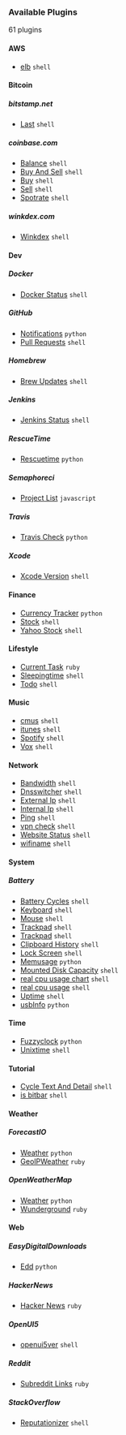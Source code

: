 ### Available Plugins 
61 plugins 

#### AWS 
- [elb](AWS/elb.30s.sh) `shell` 

#### Bitcoin 

##### bitstamp.net 
- [Last](Bitcoin/bitstamp.net/last.10s.sh) `shell` 

##### coinbase.com 
- [Balance](Bitcoin/coinbase.com/balance.1h.sh) `shell` 
- [Buy And Sell](Bitcoin/coinbase.com/buy-and-sell.10s.sh) `shell` 
- [Buy](Bitcoin/coinbase.com/buy.10s.sh) `shell` 
- [Sell](Bitcoin/coinbase.com/sell.10s.sh) `shell` 
- [Spotrate](Bitcoin/coinbase.com/spotrate.10s.sh) `shell` 

##### winkdex.com 
- [Winkdex](Bitcoin/winkdex.com/winkdex.1m.sh) `shell` 

#### Dev 

##### Docker 
- [Docker Status](Dev/Docker/docker-status.1m.sh) `shell` 

##### GitHub 
- [Notifications](Dev/GitHub/notifications.30s.py) `python` 
- [Pull Requests](Dev/GitHub/pull-requests.5m.sh) `shell` 

##### Homebrew 
- [Brew Updates](Dev/Homebrew/brew-updates.1h.sh) `shell` 

##### Jenkins 
- [Jenkins Status](Dev/Jenkins/jenkins-status.1m.sh) `shell` 

##### RescueTime 
- [Rescuetime](Dev/RescueTime/rescuetime.1h.py) `python` 

##### Semaphoreci 
- [Project List](Dev/Semaphoreci/project-list.5m.js) `javascript` 

##### Travis 
- [Travis Check](Dev/Travis/travis-check.2m.py) `python` 

##### Xcode 
- [Xcode Version](Dev/Xcode/xcode-version.1h.sh) `shell` 

#### Finance 
- [Currency Tracker](Finance/currency-tracker.py) `python` 
- [Stock](Finance/stock.5s.sh) `shell` 
- [Yahoo Stock](Finance/yahoo-stock.1m.sh) `shell` 

#### Lifestyle 
- [Current Task](Lifestyle/current_task.1m.rb) `ruby` 
- [Sleepingtime](Lifestyle/sleepingtime.1m.sh) `shell` 
- [Todo](Lifestyle/todo.30s.sh) `shell` 

#### Music 
- [cmus](Music/cmus.10s.sh) `shell` 
- [itunes](Music/itunes.10s.sh) `shell` 
- [Spotify](Music/spotify.10s.sh) `shell` 
- [Vox](Music/vox.30s.sh) `shell` 

#### Network 
- [Bandwidth](Network/bandwidth.1s.sh) `shell` 
- [Dnsswitcher](Network/dnsswitcher.1d.sh) `shell` 
- [External Ip](Network/external-ip.1h.sh) `shell` 
- [Internal Ip](Network/internal-ip.1h.sh) `shell` 
- [Ping](Network/ping.10s.sh) `shell` 
- [vpn check](Network/vpn-check.3s.sh) `shell` 
- [Website Status](Network/website-status.sh) `shell` 
- [wifiname](Network/wifiname.sh) `shell` 

#### System 

##### Battery 
- [Battery Cycles](System/Battery/battery_cycles.sh) `shell` 
- [Keyboard](System/Battery/keyboard.1m.sh) `shell` 
- [Mouse](System/Battery/mouse.1m.sh) `shell` 
- [Trackpad](System/Battery/trackpad.1.sh) `shell` 
- [Trackpad](System/Battery/trackpad.1m.sh) `shell` 
- [Clipboard History](System/clipboard-history.3s.sh) `shell` 
- [Lock Screen](System/lock-screen.10h.sh) `shell` 
- [Memusage](System/memusage.5s.py) `python` 
- [Mounted Disk Capacity](System/mounted-disk-capacity.5s.sh) `shell` 
- [real cpu usage chart](System/real-cpu-usage-chart.10s.sh) `shell` 
- [real cpu usage](System/real-cpu-usage.10s.sh) `shell` 
- [Uptime](System/uptime.1m.sh) `shell` 
- [usbInfo](System/usbInfo.10s.py) `python` 

#### Time 
- [Fuzzyclock](Time/fuzzyclock.1s.py) `python` 
- [Unixtime](Time/unixtime.5s.sh) `shell` 

#### Tutorial 
- [Cycle Text And Detail](Tutorial/cycle_text_and_detail.sh) `shell` 
- [is bitbar](Tutorial/is_bitbar.sh) `shell` 

#### Weather 

##### ForecastIO 
- [Weather](Weather/ForecastIO/weather.15m.py) `python` 
- [GeoIPWeather](Weather/GeoIPWeather.15m.rb) `ruby` 

##### OpenWeatherMap 
- [Weather](Weather/OpenWeatherMap/weather.15m.py) `python` 
- [Wunderground](Weather/Wunderground.30m.rb) `ruby` 

#### Web 

##### EasyDigitalDownloads 
- [Edd](Web/EasyDigitalDownloads/edd.15m.py) `python` 

##### HackerNews 
- [Hacker News](Web/HackerNews/hacker_news.rb) `ruby` 

##### OpenUI5 
- [openui5ver](Web/OpenUI5/openui5ver.1h.sh) `shell` 

##### Reddit 
- [Subreddit Links](Web/Reddit/subreddit_links.rb) `ruby` 

##### StackOverflow 
- [Reputationizer](Web/StackOverflow/reputationizer.5m.sh) `shell` 

